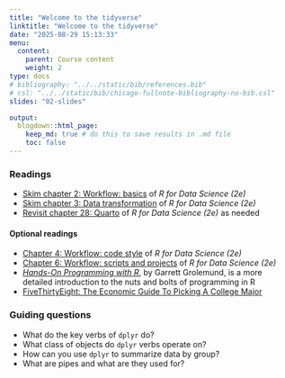 ```yaml
---
title: "Welcome to the tidyverse"
linktitle: "Welcome to the tidyverse"
date: "2025-08-29 15:13:33"
menu:
  content:
    parent: Course content
    weight: 2
type: docs
# bibliography: "../../static/bib/references.bib"
# csl: "../../static/bib/chicago-fullnote-bibliography-no-bib.csl"
slides: "02-slides"

output:
  blogdown::html_page:
    keep_md: true # do this to save results in .md file
    toc: false
---
```


### Readings

- <i class="fas fa-book"></i> [Skim chapter 2: Workflow: basics](https://r4ds.hadley.nz/workflow-basics.html) of *R for Data Science (2e)*
- <i class="fas fa-book"></i> [Skim chapter 3: Data transformation](https://r4ds.hadley.nz/data-transform.html) of *R for Data Science (2e)*
- <i class="fas fa-book"></i> [Revisit chapter 28: Quarto](https://r4ds.hadley.nz/quarto.html) of *R for Data Science (2e)* as needed

#### Optional readings

- <i class="fas fa-book"></i> [Chapter 4: Workflow: code style](https://r4ds.hadley.nz/workflow-style) of *R for Data Science (2e)*
- <i class="fas fa-book"></i> [Chapter 6: Workflow: scripts and projects](https://r4ds.hadley.nz/workflow-scripts) of *R for Data Science (2e)*
- <i class="fas fa-book"></i> [*Hands-On Programming with R*](https://rstudio-education.github.io/hopr/index.html), by Garrett Grolemund, is a more detailed introduction to the nuts and bolts of programming in R
- <i class="fas fa-external-link-square-alt"></i> [FiveThirtyEight: The Economic Guide To Picking A College Major](https://fivethirtyeight.com/features/the-economic-guide-to-picking-a-college-major/)


### Guiding questions

- What do the key verbs of `dplyr` do?
- What class of objects do `dplyr` verbs operate on?
- How can you use `dplyr` to summarize data by group?
- What are pipes and what are they used for?


<!-- ### Slides -->

<!-- The slides for today's lesson are available online as an HTML file. Use the buttons below to open the slides either as an interactive website or as a static PDF (for printing or storing for later). -->

<!-- {{< blogdown/slide-buttons >}} -->

<!-- **Fun fact**: If you type <kbd>?</kbd> (or <kbd>shift</kbd> + <kbd>/</kbd>) while going through the slides, you can see a list of special slide-specific commands. -->

